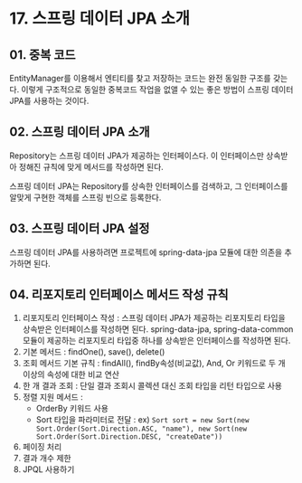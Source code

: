 # 17. 스프링 데이터 JPA 소개
## 01. 중복 코드
EntityManager를 이용해서 엔티티를 찾고 저장하는 코드는 완전 동일한 구조를 갖는다. 이렇게 구조적으로 동일한 중복코드 작업을 없앨 수 있는 좋은 방법이 스프링 데이터 JPA를 사용하는 것이다.

## 02. 스프링 데이터 JPA 소개
Repository는 스프링 데이터 JPA가 제공하는 인터페이스다. 이 인터페이스만 상속받아 정해진 규칙에 맞게 메서드를 작성하면 된다.

스프링 데이터 JPA는 Repository를 상속한 인터페이스를 검색하고, 그 인터페이스를 알맞게 구현한 객체를 스프링 빈으로 등록한다.

## 03. 스프링 데이터 JPA 설정
스프링 데이터 JPA를 사용하려면 프로젝트에 spring-data-jpa 모듈에 대한 의존을 추가하면 된다.

## 04. 리포지토리 인터페이스 메서드 작성 규칙
1. 리포지토리 인터페이스 작성 : 스프링 데이터 JPA가 제공하는 리포지토리 타입을 상속받은 인터페이스를 작성하면 된다. spring-data-jpa, spring-data-common 모듈이 제공하는 리포지토리 타입중 하나를 상속받은 인터페이스를 작성하면 된다.
2. 기본 메서드 : findOne(), save(), delete()
3. 조회 메서드 기본 규칙 : findAll(), findBy속성(비교값), And, Or 키워드로 두 개 이상의 속성에 대한 비교 연산
4. 한 개 결과 조회 : 단일 결과 조회시 콜렉션 대신 조회 타입을 리턴 타입으로 사용
5. 정렬 지원 메서드 :  
   * OrderBy 키워드 사용
   * Sort 타입을 파라미터로 전달 : ex) `Sort sort = new Sort(new Sort.Order(Sort.Direction.ASC, "name"), new Sort(new Sort.Order(Sort.Direction.DESC, "createDate"))`
6. 페이징 처리
7. 결과 개수 제한
8. JPQL 사용하기


